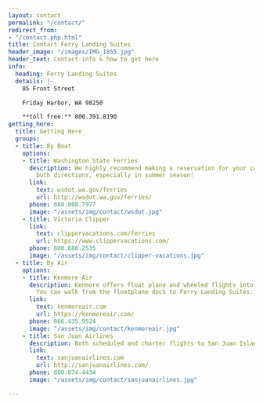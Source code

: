 ```yaml
---
layout: contact
permalink: "/contact/"
redirect_from:
- "/contact.php.html"
title: Contact Ferry Landing Suites
header_image: "/images/IMG_1855.jpg"
header_text: Contact info & how to get here
info:
  heading: Ferry Landing Suites
  details: |-
    85 Front Street

    Friday Harbor, WA 98250

    **toll free:** 800.391.8190
getting_here:
  title: Getting Here
  groups:
  - title: By Boat
    options:
    - title: Washington State Ferries
      description: We highly recommend making a reservation for your car on the ferry,
        both directions, especially in summer season!
      link:
        text: wsdot.wa.gov/ferries
        url: http://wsdot.wa.gov/ferries/
      phone: 888.808.7977
      image: "/assets/img/contact/wsdot.jpg"
    - title: Victoria Clipper
      link:
        text: clippervacations.com/ferries
        url: https://www.clippervacations.com/
      phone: 800.888.2535
      image: "/assets/img/contact/clipper-vacations.jpg"
  - title: By Air
    options:
    - title: Kenmore Air
      description: Kenmore offers float plane and wheeled flights into Friday Harbor.
        You can walk from the floatplane dock to Ferry Landing Suites.
      link:
        text: kenmoreair.com
        url: https://kenmoreair.com/
      phone: 866.435.9524
      image: "/assets/img/contact/kenmoreair.jpg"
    - title: San Juan Airlines
      description: Both scheduled and charter flights to San Juan Island.
      link:
        text: sanjuanairlines.com
        url: http://sanjuanairlines.com/
      phone: 800.874.4434
      image: "/assets/img/contact/sanjuanairlines.jpg"

---
```

